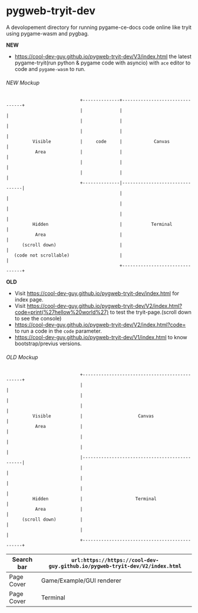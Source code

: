 # pygweb-tryit-dev
A devolopement directory for running pygame-ce-docs code online like tryit using pygame-wasm and pygbag.

**NEW**
  - https://cool-dev-guy.github.io/pygweb-tryit-dev/V3/index.html the latest pygame-tryit(run python & pygame code with asyncio) with `ace` editor to code and `pygame-wasm` to run.


###### *NEW Mockup*
```
                            +--------------+--------------------------------+
                            |              |                                |
                            |              |                                |
                            |              |                                |
          Visible           |     code     |            Canvas              |
           Area             |              |                                |
                            |              |                                |
                            |              |                                |
                            +--------------|--------------------------------|
                                           |                                |
                                           |                                |
                                           |                                |
          Hidden                           |           Terminal             |
           Area                            |                                |
      (scroll down)                        |                                |
   (code not scrollable)                   |                                |
                                           +--------------------------------+
```
**OLD**
- Visit https://cool-dev-guy.github.io/pygweb-tryit-dev/index.html for index page.
- Visit https://cool-dev-guy.github.io/pygweb-tryit-dev/V2/index.html?code=print(%27hellow%20world%27) to test the tryit-page.(scroll down to see the console)
- https://cool-dev-guy.github.io/pygweb-tryit-dev/V2/index.html?code= to run a code in the `code` parameter.
- https://cool-dev-guy.github.io/pygweb-tryit-dev/V1/index.html to know bootstrap/previus versions.

###### *OLD Mockup*
```
                            +-----------------------------------------------+
                            |                                               |
                            |                                               |
                            |                                               |
          Visible           |                     Canvas                    |
           Area             |                                               |
                            |                                               |
                            |                                               |
                            |-----------------------------------------------|
                            |                                               |
                            |                                               |
                            |                                               |
          Hidden            |                    Terminal                   |
           Area             |                                               |
      (scroll down)         |                                               |
                            |                                               |
                            +-----------------------------------------------+
```
|Search bar| `url:https://https://cool-dev-guy.github.io/pygweb-tryit-dev/V2/index.html` |
|----------|---------------------------------------------------------------------------|
|Page Cover|                       Game/Example/GUI renderer                           |
|Page Cover|                               Terminal                                    |
